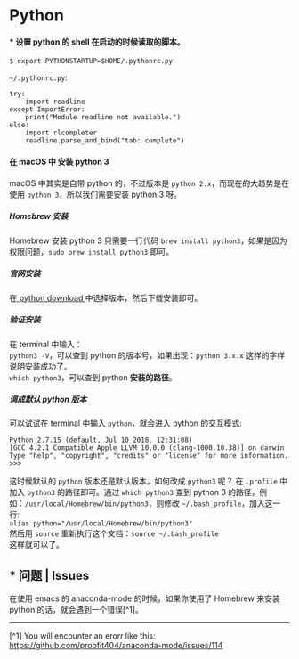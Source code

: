 # Python

#### * 设置 python 的 shell 在启动的时候读取的脚本。

```
$ export PYTHONSTARTUP=$HOME/.pythonrc.py
```

`~/.pythonrc.py`:

```
try:
    import readline
except ImportError:
    print("Module readline not available.")
else:
    import rlcompleter
    readline.parse_and_bind("tab: complete")
```
#### 在 macOS 中 安装 python 3
macOS 中其实是自带 python 的，不过版本是 `python 2.x`，而现在的大趋势是在使用 `python 3`，所以我们需要安装 python 3 呀。

##### Homebrew 安装
Homebrew 安装 python 3 只需要一行代码 `brew install python3`，如果是因为权限问题，`sudo brew install python3` 即可。
##### 官网安装
在<a href="https://www.python.org/downloads/"> python download </a>中选择版本，然后下载安装即可。
##### 验证安装
在 terminal 中输入：<br>
`python3 -V`，可以查到 python 的版本号，如果出现：`python 3.x.x` 这样的字样说明安装成功了。<br>
`which python3`，可以查到 python **安装的路径**。<br>
##### 调成默认 python 版本
可以试试在 terminal 中输入 `python`，就会进入 python 的交互模式:
```{shell}
Python 2.7.15 (default, Jul 10 2018, 12:31:08)
[GCC 4.2.1 Compatible Apple LLVM 10.0.0 (clang-1000.10.38)] on darwin
Type "help", "copyright", "credits" or "license" for more information.
>>>
```
这时候默认的 `python` 版本还是默认版本，如何改成 `python3` 呢？
在 `.profile` 中加入 `python3` 的路径即可。通过 `which python3` 查到 python 3 的路径，例如：`/usr/local/Homebrew/bin/python3`，则修改 `~/.bash_profile`，加入这一行:<br>
`alias python="/usr/local/Homebrew/bin/python3"`<br>
然后用 `source` 重新执行这个文档：`source ~/.bash_profile`<br>
这样就可以了。

## * 问题 | Issues

在使用 emacs 的 anaconda-mode 的时候，如果你使用了 Homebrew 来安装 python 的话，就会遇到一个错误[^1]。

---

[^1] You will encounter an erorr like this: https://github.com/proofit404/anaconda-mode/issues/114
